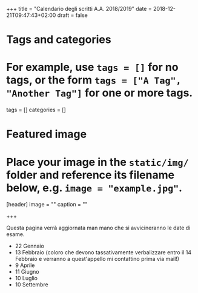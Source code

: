 +++
title = "Calendario degli scritti A.A. 2018/2019"
date = 2018-12-21T09:47:43+02:00
draft = false

# Tags and categories
# For example, use `tags = []` for no tags, or the form `tags = ["A Tag", "Another Tag"]` for one or more tags.
tags = []
categories = []

# Featured image
# Place your image in the `static/img/` folder and reference its filename below, e.g. `image = "example.jpg"`.
[header]
image = ""
caption = ""

+++

Questa pagina verrà aggiornata man mano che si avvicineranno le date di esame.

* 22 Gennaio
* 13 Febbraio (coloro che devono tassativamente verbalizzare entro il 14 Febbraio e verranno a quest'appello mi contattino prima via mail!)
* 9 Aprile
* 11 Giugno
* 10 Luglio
* 10 Settembre
